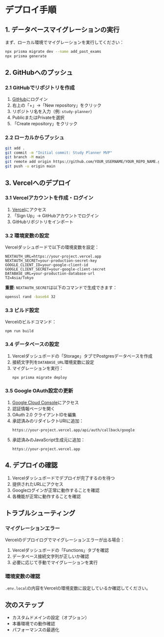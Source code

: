 # デプロイ手順

## 1. データベースマイグレーションの実行

まず、ローカル環境でマイグレーションを実行してください：

```bash
npx prisma migrate dev --name add_past_exams
npx prisma generate
```

## 2. GitHubへのプッシュ

### 2.1 GitHubでリポジトリを作成

1. [GitHub](https://github.com)にログイン
2. 右上の「+」→「New repository」をクリック
3. リポジトリ名を入力（例: `study-planner`）
4. PublicまたはPrivateを選択
5. 「Create repository」をクリック

### 2.2 ローカルからプッシュ

```bash
git add .
git commit -m "Initial commit: Study Planner MVP"
git branch -M main
git remote add origin https://github.com/YOUR_USERNAME/YOUR_REPO_NAME.git
git push -u origin main
```

## 3. Vercelへのデプロイ

### 3.1 Vercelアカウントを作成・ログイン

1. [Vercel](https://vercel.com)にアクセス
2. 「Sign Up」→ GitHubアカウントでログイン
3. GitHubリポジトリをインポート

### 3.2 環境変数の設定

Vercelダッシュボードで以下の環境変数を設定：

```
NEXTAUTH_URL=https://your-project.vercel.app
NEXTAUTH_SECRET=your-production-secret-key
GOOGLE_CLIENT_ID=your-google-client-id
GOOGLE_CLIENT_SECRET=your-google-client-secret
DATABASE_URL=your-production-database-url
TZ=Asia/Tokyo
```

**重要**: `NEXTAUTH_SECRET`は以下のコマンドで生成できます：
```bash
openssl rand -base64 32
```

### 3.3 ビルド設定

Vercelのビルドコマンド：
```
npm run build
```

### 3.4 データベースの設定

1. Vercelダッシュボードの「Storage」タブでPostgresデータベースを作成
2. 接続文字列を`DATABASE_URL`環境変数に設定
3. マイグレーションを実行：
   ```bash
   npx prisma migrate deploy
   ```

### 3.5 Google OAuth設定の更新

1. [Google Cloud Console](https://console.cloud.google.com/)にアクセス
2. 認証情報ページを開く
3. OAuth 2.0 クライアントIDを編集
4. 承認済みのリダイレクトURIに追加：
   ```
   https://your-project.vercel.app/api/auth/callback/google
   ```
5. 承認済みのJavaScript生成元に追加：
   ```
   https://your-project.vercel.app
   ```

## 4. デプロイの確認

1. Vercelダッシュボードでデプロイが完了するのを待つ
2. 提供されたURLにアクセス
3. Googleログインが正常に動作することを確認
4. 各機能が正常に動作することを確認

## トラブルシューティング

### マイグレーションエラー

Vercelのデプロイログでマイグレーションエラーが出る場合：

1. Vercelダッシュボードの「Functions」タブを確認
2. データベース接続文字列が正しいか確認
3. 必要に応じて手動でマイグレーションを実行

### 環境変数の確認

`.env.local`の内容をVercelの環境変数に設定しているか確認してください。

## 次のステップ

- カスタムドメインの設定（オプション）
- 本番環境での動作確認
- パフォーマンスの最適化

